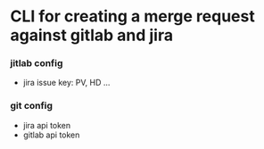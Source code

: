 # CLI for creating a merge request against gitlab and jira

### jitlab config

- jira issue key: PV, HD ...

### git config

- jira api token
- gitlab api token

